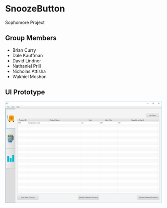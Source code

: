 # SnoozeButton
Sophomore Project
## Group Members
* Brian Curry
* Dale Kauffman
* David Lindner
* Nathaniel Prill
* Nicholas Attisha
* Wakhiel Moshon

## UI Prototype
![UI Prototype](https://github.com/Nate783/SnoozeButton/blob/master/src/tracker/images/ui.PNG)

